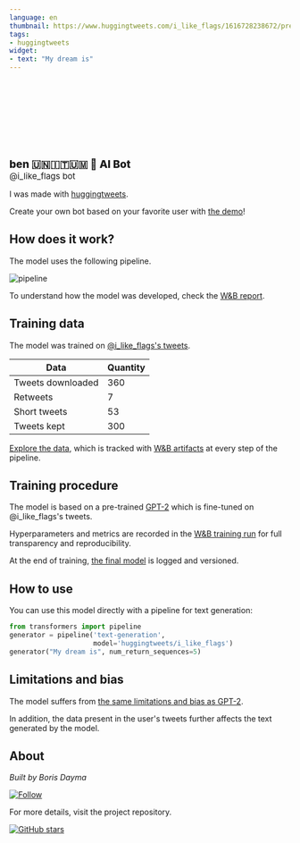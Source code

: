 ```yaml
---
language: en
thumbnail: https://www.huggingtweets.com/i_like_flags/1616728238672/predictions.png
tags:
- huggingtweets
widget:
- text: "My dream is"
---
```


<div>
<div style="width: 132px; height:132px; border-radius: 50%; background-size: cover; background-image: url('https://pbs.twimg.com/profile_images/1365378781330903044/IM1reWEI_400x400.jpg')">
</div>
<div style="margin-top: 8px; font-size: 19px; font-weight: 800">ben 🇺🇳🇮🇹🇺🇲 🤖 AI Bot </div>
<div style="font-size: 15px">@i_like_flags bot</div>
</div>

I was made with [huggingtweets](https://github.com/borisdayma/huggingtweets).

Create your own bot based on your favorite user with [the demo](https://colab.research.google.com/github/borisdayma/huggingtweets/blob/master/huggingtweets-demo.ipynb)!

## How does it work?

The model uses the following pipeline.

![pipeline](https://github.com/borisdayma/huggingtweets/blob/master/img/pipeline.png?raw=true)

To understand how the model was developed, check the [W&B report](https://wandb.ai/wandb/huggingtweets/reports/HuggingTweets-Train-a-Model-to-Generate-Tweets--VmlldzoxMTY5MjI).

## Training data

The model was trained on [@i_like_flags's tweets](https://twitter.com/i_like_flags).

| Data | Quantity |
| --- | --- |
| Tweets downloaded | 360 |
| Retweets | 7 |
| Short tweets | 53 |
| Tweets kept | 300 |

[Explore the data](https://wandb.ai/wandb/huggingtweets/runs/1j4eszm8/artifacts), which is tracked with [W&B artifacts](https://docs.wandb.com/artifacts) at every step of the pipeline.

## Training procedure

The model is based on a pre-trained [GPT-2](https://huggingface.co/gpt2) which is fine-tuned on @i_like_flags's tweets.

Hyperparameters and metrics are recorded in the [W&B training run](https://wandb.ai/wandb/huggingtweets/runs/24d5pyin) for full transparency and reproducibility.

At the end of training, [the final model](https://wandb.ai/wandb/huggingtweets/runs/24d5pyin/artifacts) is logged and versioned.

## How to use

You can use this model directly with a pipeline for text generation:

```python
from transformers import pipeline
generator = pipeline('text-generation',
                     model='huggingtweets/i_like_flags')
generator("My dream is", num_return_sequences=5)
```

## Limitations and bias

The model suffers from [the same limitations and bias as GPT-2](https://huggingface.co/gpt2#limitations-and-bias).

In addition, the data present in the user's tweets further affects the text generated by the model.

## About

*Built by Boris Dayma*

[![Follow](https://img.shields.io/twitter/follow/borisdayma?style=social)](https://twitter.com/intent/follow?screen_name=borisdayma)

For more details, visit the project repository.

[![GitHub stars](https://img.shields.io/github/stars/borisdayma/huggingtweets?style=social)](https://github.com/borisdayma/huggingtweets)
